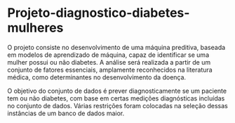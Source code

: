 # Projeto-diagnostico-diabetes-mulheres

O projeto consiste no desenvolvimento de uma máquina preditiva, baseada em modelos de aprendizado de máquina, capaz de identificar se uma mulher possui ou não diabetes. A análise será realizada a partir de um conjunto de fatores essenciais, amplamente reconhecidos na literatura médica, como determinantes no desenvolvimento da doença.

O objetivo do conjunto de dados é prever diagnosticamente se um paciente tem ou não diabetes, com base em certas medições diagnósticas incluídas no conjunto de dados. Várias restrições foram colocadas na seleção dessas instâncias de um banco de dados maior.

